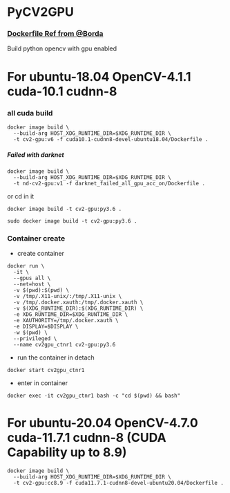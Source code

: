 # PyCV2GPU

### [Dockerfile Ref from @Borda](https://github.com/Borda/docker_python-opencv-ffmpeg/blob/master/gpu/Dockerfile)

Build python opencv with gpu enabled

# For ubuntu-18.04 OpenCV-4.1.1 cuda-10.1 cudnn-8

### all cuda build

```shell
docker image build \
  --build-arg HOST_XDG_RUNTIME_DIR=$XDG_RUNTIME_DIR \
  -t cv2-gpu:v6 -f cuda10.1-cudnn8-devel-ubuntu18.04/Dockerfile .
```

##### Failed with darknet

```shell
docker image build \
  --build-arg HOST_XDG_RUNTIME_DIR=$XDG_RUNTIME_DIR \
  -t nd-cv2-gpu:v1 -f darknet_failed_all_gpu_acc_on/Dockerfile .
```

or cd in it

```shell
docker image build -t cv2-gpu:py3.6 .
```

```shell
sudo docker image build -t cv2-gpu:py3.6 .
```

### Container create

- create container

```shell
docker run \
  -it \
  --gpus all \
  --net=host \
  -v $(pwd):$(pwd) \
  -v /tmp/.X11-unix/:/tmp/.X11-unix \
  -v /tmp/.docker.xauth:/tmp/.docker.xauth \
  -v $(XDG_RUNTIME_DIR):$(XDG_RUNTIME_DIR) \
  -e XDG_RUNTIME_DIR=$XDG_RUNTIME_DIR \
  -e XAUTHORITY=/tmp/.docker.xauth \
  -e DISPLAY=$DISPLAY \
  -w $(pwd) \
  --privileged \
  --name cv2gpu_ctnr1 cv2-gpu:py3.6
```

- run the container in detach

```shell
docker start cv2gpu_ctnr1
```

- enter in container

```shell
docker exec -it cv2gpu_ctnr1 bash -c "cd $(pwd) && bash"
```

# For ubuntu-20.04 OpenCV-4.7.0 cuda-11.7.1 cudnn-8 (CUDA Capability up to 8.9)
```shell
docker image build \
  --build-arg HOST_XDG_RUNTIME_DIR=$XDG_RUNTIME_DIR \
  -t cv2-gpu:cc8.9 -f cuda11.7.1-cudnn8-devel-ubuntu20.04/Dockerfile .
```
